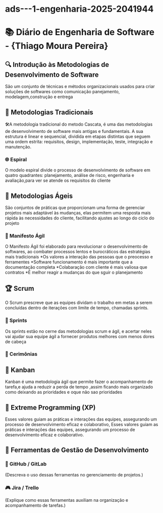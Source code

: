 # ads---1-engenharia-2025-2041944
# 📚 Diário de Engenharia de Software - {Thiago Moura Pereira}

## 🔍 Introdução às Metodologias de Desenvolvimento de Software  
São um conjunto de técnicas e métodos organizacionais usados para criar soluções de softwares como comunicação panejamento, modelagem,construção e entrega

## 📖 Metodologias Tradicionais  
🛠️A metodologia tradicional do metodo Cascata, é uma das metodologias de desenvolvimento de software mais antigas e fundamentais. A sua estrutura é linear e sequencial, dividida em etapas distintas que seguem uma ordem estrita: requisitos, design, implementação, teste, integração e manutenção.

### 🌐 Espiral  
O modelo espiral divide o processo de desenvolvimento de software em quatro quadrantes: planejamento, análise de risco, engenharia e avaliação,para ver se atende os requisitos do cliente 

## 💪 Metodologias Ágeis 
São conjuntos de práticas que proporcionam uma forma de gerenciar projetos mais adaptável às mudanças, elas permitem uma resposta mais rápida às necessidades do cliente, facilitando ajustes ao longo do ciclo do projeto

### 📖 Manifesto Ágil  
O Manifesto Ágil foi elaborado para revolucionar o desenvolvimento de softwares, ao combater processos lentos e burocráticos das estratégias mais tradicionais 
*Os valores a interação das pessoas que o preocesso e ferramentes 
*Software funcionamento é mais importante que a documentação completa
*Colabaração com cliente é mais valiosa que contratos
*É melhor reagir a mudanças do que sguir o planejamento 

## 🏆 Scrum 
O Scrum prescreve que as equipes dividam o trabalho em metas a serem concluídas dentro de iterações com limite de tempo, chamadas sprints.

### 📅 Sprints  
Os sprints estão no cerne das metodologias scrum e ágil, e acertar neles vai ajudar sua equipe ágil a fornecer produtos melhores com menos dores de cabeça

### 💬 Cerimônias  

## 🎯 Kanban  
Kanban é uma metodologia ágil que permite fazer o acompanhamento de tarefa,e ajuda a reduzir a perda de tempo ,assim ficando mais organizado como deixando as prioridades e oque não sao prioridades 

## 🚀 Extreme Programming (XP)  
Esses valores guiam as práticas e interações das equipes, assegurando um processo de desenvolvimento eficaz e colaborativo,  Esses valores guiam as práticas e interações das equipes, assegurando um processo de desenvolvimento eficaz e colaborativo.

## 🔧 Ferramentas de Gestão de Desenvolvimento  
### 💪 GitHub / GitLab  
(Descreva o uso dessas ferramentas no gerenciamento de projetos.)

### 🎮 Jira / Trello  
(Explique como essas ferramentas auxiliam na organização e acompanhamento de tarefas.)

